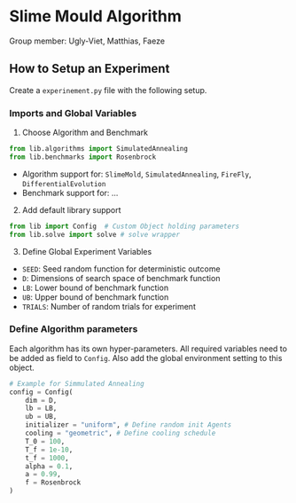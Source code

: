 # Slime Mould Algorithm

Group member: Ugly-Viet, Matthias, Faeze


## How to Setup an Experiment

Create a `experinement.py` file with the following setup.

### Imports and Global Variables

1. Choose Algorithm and Benchmark
```Python
from lib.algorithms import SimulatedAnnealing
from lib.benchmarks import Rosenbrock
```
- Algorithm support for: `SlimeMold`, `SimulatedAnnealing`, `FireFly`, `DifferentialEvolution`
- Benchmark support for: ...

2. Add default library support
```Python
from lib import Config  # Custom Object holding parameters
from lib.solve import solve # solve wrapper
```

3. Define Global Experiment Variables
- `SEED`: Seed random function for deterministic outcome
- `D`: Dimensions of search space of benchmark function
- `LB`: Lower bound of benchmark function
- `UB`: Upper bound of benchmark function
- `TRIALS`: Number of random trials for experiment

### Define Algorithm parameters
Each algorithm has its own hyper-parameters. All required variables need to be added as field to `Config`. Also add the global environment setting to this object.

```Python
# Example for Simmulated Annealing
config = Config(
    dim = D,
    lb = LB,
    ub = UB,
    initializer = "uniform", # Define random init Agents
    cooling = "geometric", # Define cooling schedule
    T_0 = 100,
    T_f = 1e-10,
    t_f = 1000,
    alpha = 0.1,
    a = 0.99,
    f = Rosenbrock
)
```
